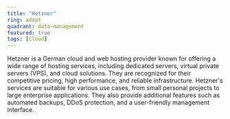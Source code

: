 ```yaml
---
title: "Hetzner"
ring: adopt
quadrant: data-management
featured: true
tags: [Cloud]
---
```


Hetzner is a German cloud and web hosting provider known for offering a wide range of hosting services, including dedicated servers, virtual private servers (VPS), and cloud solutions. They are recognized for their competitive pricing, high performance, and reliable infrastructure. Hetzner's services are suitable for various use cases, from small personal projects to large enterprise applications. They also provide additional features such as automated backups, DDoS protection, and a user-friendly management interface.

